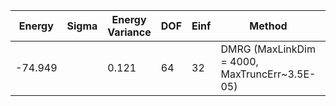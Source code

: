 | Energy  | Sigma | Energy Variance | DOF | Einf | Method                                        | Reference |
|---------|-------|-----------------|-----|------|-----------------------------------------------|-----------|
| -74.949 |       | 0.121           | 64  | 32   | DMRG (MaxLinkDim = 4000, MaxTruncErr~3.5E-05) | TODO: ask Max |
